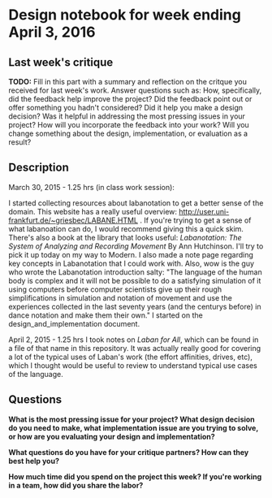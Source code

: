 # Design notebook for week ending April 3, 2016

## Last week's critique

**TODO:** Fill in this part with a summary and reflection on the critque you
received for last week's work. Answer questions such as:  How, specifically, did
the feedback help improve the project? Did the feedback point out or offer
something you hadn't considered? Did it help you make a design decision? Was it 
helpful in addressing the most pressing issues in your project? How will you
incorporate the feedback into your work? Will you change something about the 
design, implementation, or evaluation as a result?

## Description

March 30, 2015 - 1.25 hrs (in class work session):

I started collecting resources about labanotation to get a better sense of the domain. This website has a really useful overview:
http://user.uni-frankfurt.de/~griesbec/LABANE.HTML . If you're trying to get a sense of what labanoation can do, I would recommend
giving this a quick skim. There's also a book at the library that looks useful: _Labanotation: The System of Analyzing and Recording Movement_ By Ann Hutchinson. I'll try to pick it up today on my way to Modern. I also made a note page regarding key concepts in Labanotation that I could work with. Also, wow is the guy who wrote the Labanotation introduction salty: "The language of the human body is complex and it will not be possible to do a satisfying simulation of it using computers before computer scientists give up their rough simplifications in simulation and notation of movement and use the experiences collected in the last seventy years (and the centurys before) in dance notation and make them their own." I started on the design_and_implementation document.

April 2, 2015 - 1.25 hrs
I took notes on _Laban for All_, which can be found in a file of that name in this repository. It was actually really good for covering a lot of the typical uses of Laban's work (the effort affinities, drives, etc), which I thought would be useful to review to understand typical use cases of the language. 

## Questions

**What is the most pressing issue for your project? What design decision do
you need to make, what implementation issue are you trying to solve, or how
are you evaluating your design and implementation?**

**What questions do you have for your critique partners? How can they best help
you?**

**How much time did you spend on the project this week? If you're working in a
team, how did you share the labor?**


